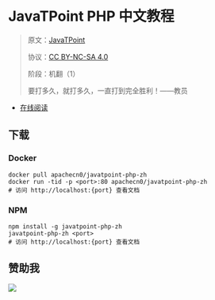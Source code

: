 # JavaTPoint PHP 中文教程

> 原文：[JavaTPoint](https://www.javatpoint.com/)
> 
> 协议：[CC BY-NC-SA 4.0](http://creativecommons.org/licenses/by-nc-sa/4.0/)
> 
> 阶段：机翻（1）
> 
> 要打多久，就打多久，一直打到完全胜利！——教员

* [在线阅读](https://jtpphp.apachecn.org)
## 下载

### Docker

```
docker pull apachecn0/javatpoint-php-zh
docker run -tid -p <port>:80 apachecn0/javatpoint-php-zh
# 访问 http://localhost:{port} 查看文档
```

### NPM

```
npm install -g javatpoint-php-zh
javatpoint-php-zh <port>
# 访问 http://localhost:{port} 查看文档
```

## 赞助我

![](https://img-blog.csdnimg.cn/20200112005920729.png)

